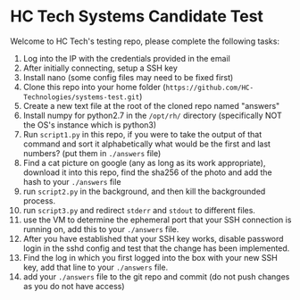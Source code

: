 # HC Tech Systems Candidate Test

Welcome to HC Tech's testing repo, please complete the following tasks:

1. Log into the IP with the credentials provided in the email
2. After initially connecting, setup a SSH key
3. Install nano (some config files may need to be fixed first)
4. Clone this repo into your home folder (`https://github.com/HC-Technologies/systems-test.git`)
5. Create a new text file at the root of the cloned repo named "answers"
6. Install numpy for python2.7 in the `/opt/rh/` directory (specifically NOT the OS's instance which is python3)
7. Run `script1.py` in this repo, if you were to take the output of that command and sort it alphabetically what would be the first and last numbers? (put them in `./answers` file)
8. Find a cat picture on google (any as long as its work appropriate), download it into this repo, find the sha256 of the photo and add the hash to your `./answers` file
9. run `script2.py` in the background, and then kill the backgrounded process.
10. run `script3.py` and redirect `stderr` and `stdout` to different files.
11. use the VM to determine the ephemeral port that your SSH connection is running on, add this to your `./answers` file.
12. After you have established that your SSH key works, disable password login in the sshd config and test that the change has been implemented.
13. Find the log in which you first logged into the box with your new SSH key, add that line to your `./answers` file.
14. add your `./answers` file to the git repo and commit (do not push changes as you do not have access)
